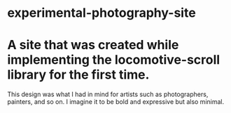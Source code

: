 # experimental-photography-site

# A site that was created while implementing the locomotive-scroll library for the first time. 
This design was what I had in mind for artists such as photographers, painters, and so on. I imagine it to be bold and expressive but also minimal.
